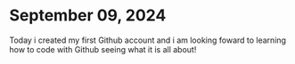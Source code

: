 # September  09, 2024
Today i created my first Github account and i am looking foward to learning how to code with Github seeing what it is all about! 

